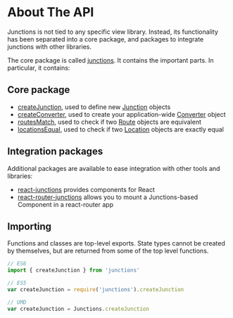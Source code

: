 # About The API

Junctions is not tied to any specific view library. Instead, its functionality has been separated into a core package, and packages to integrate junctions with other libraries.

The core package is called [junctions](https://github.com/jamesknelson/react). It contains the important parts. In particular, it contains:

## Core package

- [createJunction](/docs/api/junctions/createJunction), used to define new [Junction](/docs/api/junctions/Junction) objects
- [createConverter](/docs/api/junctions/createConverter), used to create your application-wide [Converter](/docs/api/junctions/Converter) object
- [routesMatch](/docs/api/junctions/routesMatch), used to check if two [Route](/docs/api/junctions/Route) objects are equivalent
- [locationsEqual](/docs/api/junctions/locationsEqual), used to check if two [Location](/docs/api/junctions/Location) objects are exactly equal

## Integration packages

Additional packages are available to ease integration with other tools and libraries:

- [react-junctions](https://github.com/jamesknelson/react-junctions) provides components for React
- [react-router-junctions](https://github.com/jamesknelson/react-router-junctions) allows you to mount a Junctions-based Component in a react-router app

## Importing

Functions and classes are top-level exports. State types cannot be created by themselves, but are returned from some of the top level functions.

```js
// ES6
import { createJunction } from 'junctions'

// ES5
var createJunction = require('junctions').createJunction

// UMD
var createJunction = Junctions.createJunction
```

